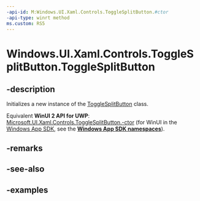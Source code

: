```yaml
---
-api-id: M:Windows.UI.Xaml.Controls.ToggleSplitButton.#ctor
-api-type: winrt method
ms.custom: RS5
---
```


<!-- Method syntax.
public ToggleSplitButton.ToggleSplitButton()
-->

# Windows.UI.Xaml.Controls.ToggleSplitButton.ToggleSplitButton

## -description

Initializes a new instance of the [ToggleSplitButton](togglesplitbutton.md) class.

Equivalent **WinUI 2 API for UWP**: [Microsoft.UI.Xaml.Controls.ToggleSplitButton.-ctor](/windows/winui/api/microsoft.ui.xaml.controls.togglesplitbutton.-ctor) (for WinUI in the [Windows App SDK](/windows/apps/windows-app-sdk/), see the **[Windows App SDK namespaces](/windows/windows-app-sdk/api/winrt/)**).

## -remarks

## -see-also

## -examples

